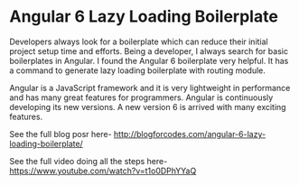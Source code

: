 # Angular 6 Lazy Loading Boilerplate

Developers always look for a boilerplate which can reduce their initial project setup time and efforts. Being a developer, I always search for basic boilerplates in Angular. I found the Angular 6 boilerplate very helpful. It has a command to generate lazy loading boilerplate with routing module.

Angular is a JavaScript framework and it is very lightweight in performance and has many great features for programmers. Angular is continuously developing its new versions. A new version 6 is arrived with many exciting features.

See the full blog posr here- http://blogforcodes.com/angular-6-lazy-loading-boilerplate/

See the full video doing all the steps here- https://www.youtube.com/watch?v=t1o0DPhYYaQ
